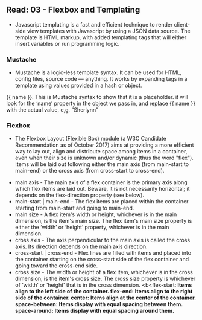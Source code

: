 ## Read: 03 - Flexbox and Templating
- Javascript templating is a fast and efficient technique to render client-side view templates with Javascript by using a JSON data source. The template is HTML markup, with added templating tags that will either insert variables or run programming logic.

### Mustache 
<!-- https://github.com/janl/mustache.js -->
- Mustache is a logic-less template syntax. It can be used for HTML, config files, source code — anything. It works by expanding tags in a template using values provided in a hash or object.
<!-- Mustache.render(“Hello, {{name}}”, { name: “Sherlynn” });
// returns: Hello, Sherlynn -->
 {{ name }}. This is Mustache syntax to show that it is a placeholder. 
 it will look for the ‘name’ property in the object we pass in, and replace {{ name }} with the actual value, e,g, “Sherlynn”

 ### Flexbox
 <!-- https://www.w3.org/TR/css-flexbox/ -->
 - The Flexbox Layout (Flexible Box) module (a W3C Candidate Recommendation as of October 2017) aims at providing a more efficient way to lay out, align and distribute space among items in a container, even when their size is unknown and/or dynamic (thus the word "flex").
 Items will be laid out following either the main axis (from main-start to main-end) or the cross axis (from cross-start to cross-end).

* main axis - The main axis of a flex container is the primary axis along which flex items are laid out. Beware, it is not necessarily horizontal; it depends on the flex-direction property (see below).
* main-start | main-end - The flex items are placed within the container starting from main-start and going to main-end.
* main size - A flex item's width or height, whichever is in the main dimension, is the item's main size. The flex item's main size property is either the ‘width’ or ‘height’ property, whichever is in the main dimension.
* cross axis - The axis perpendicular to the main axis is called the cross axis. Its direction depends on the main axis direction.
* cross-start | cross-end - Flex lines are filled with items and placed into the container starting on the cross-start side of the flex container and going toward the cross-end side.
* cross size - The width or height of a flex item, whichever is in the cross dimension, is the item's cross size. The cross size property is whichever of ‘width’ or ‘height’ that is in the cross dimension.
<b<flex-start:<b> Items align to the left side of the container.
<b>flex-end:<b> Items align to the right side of the container.
<b>center:<b> Items align at the center of the container.
<b>space-between:<b> Items display with equal spacing between them.
<b>space-around:<b> Items display with equal spacing around them.